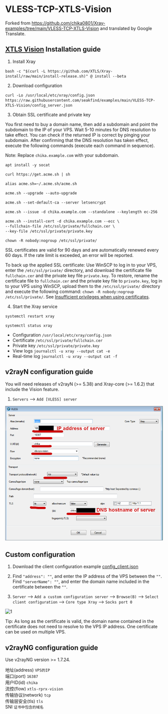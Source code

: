 # VLESS-TCP-XTLS-Vision

Forked from https://github.com/chika0801/Xray-examples/tree/main/VLESS-TCP-XTLS-Vision and translated by Google Translate.

## [XTLS Vision](https://github.com/XTLS/Xray-core/discussions/1295) Installation guide

1. Install Xray

```
bash -c "$(curl -L https://github.com/XTLS/Xray-install/raw/main/install-release.sh)" @ install --beta
```

2. Download configuration

```
curl -Lo /usr/local/etc/xray/config.json https://raw.githubusercontent.com/seakfind/examples/main/VLESS-TCP-XTLS-Vision/config_server.json
```

3. Obtain SSL certificate and private key

You first need to buy a domain name, then add a subdomain and point the subdomain to the IP of your VPS. Wait 5-10 minutes for DNS resolution to take effect. You can check if the returned IP is correct by pinging your subdomain. After confirming that the DNS resolution has taken effect, execute the following commands (execute each command in sequence).

Note: Replace `chika.example.com` with your subdomain.

```
apt install -y socat
```

```
curl https://get.acme.sh | sh
```

```
alias acme.sh=~/.acme.sh/acme.sh
```

```
acme.sh --upgrade --auto-upgrade
```

```
acme.sh --set-default-ca --server letsencrypt
```

```
acme.sh --issue -d chika.example.com --standalone --keylength ec-256
```

```
acme.sh --install-cert -d chika.example.com --ecc \
--fullchain-file /etc/ssl/private/fullchain.cer \
--key-file /etc/ssl/private/private.key
```

```
chown -R nobody:nogroup /etc/ssl/private/
```

SSL certificates are valid for 90 days and are automatically renewed every 60 days. If the rate limit is exceeded, an error will be reported.

To back up the applied SSL certificate: Use WinSCP to log in to your VPS, enter the `/etc/ssl/private/` directory, and download the certificate file `fullchain.cer` and the private key file `private.key`. To restore, rename the certificate file to `fullchain.cer` and the private key file to `private.key`, log in to your VPS using WinSCP, upload them to the `/etc/ssl/private/` directory and execute the following command: `chown -R nobody:nogroup /etc/ssl/private/`. See [Insufficient privileges when using certificates](https://github.com/v2fly/fhs-install-v2ray/wiki/Insufficient-permissions-when-using-certificates-zh-Hans-CN).

4. Start the Xray service

```
systemctl restart xray
```

```
systemctl status xray
```

- Configuration `/usr/local/etc/xray/config.json`
- Certificate `/etc/ssl/private/fullchain.cer`
- Private key `/etc/ssl/private/private.key`
- View logs `journalctl -u xray --output cat -e`
- Real-time log `journalctl -u xray --output cat -f`

## v2rayN configuration guide

You will need releases of v2rayN (>= 5.38) and Xray-core (>= 1.6.2) that include the Vision feature.

1. `Servers` ——> `Add [VLESS] server`

![v2rayn-xtls-rprx-vision.png](v2rayn-xtls-rprx-vision.png)

## Custom configuration

1. Download the client configuration example [config_client.json](https://raw.githubusercontent.com/seakfind/examples/main/VLESS-TCP-XTLS-Vision/config_client.json)

2. Find `"address": ""`, and enter the IP address of the VPS between the `""`. Find `"serverName": ""`, and enter the domain name included in the certificate between the `""`.

3. `Server` ——> `Add a custom configuration server` ——> `Browse(B)` ——> `Select client configuration` ——> `Core type Xray` ——> `Socks port 0`

![1](https://user-images.githubusercontent.com/88967758/199512235-7f7d78a6-e27d-4db8-b6f5-7ef4212f1af9.jpg)

Tip: As long as the certificate is valid, the domain name contained in the certificate does not need to resolve to the VPS IP address. One certificate can be used on multiple VPS.

## v2rayNG configuration guide

Use v2rayNG version >= 1.7.24.

地址(address) `VPS的IP`
<br/>
端口(port) `16387`
<br/>
用户ID(id) `chika`
<br/>
流控(flow) `xtls-rprx-vision`
<br/>
传输协议(network) `tcp`
<br/>
传输层安全(tls) `tls`
<br/>
SNI `证书中包含的域名`
